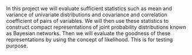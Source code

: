 In this project we will evaluate sufficient statistics such as mean and variance of univariate distributions and covariance and correlation coefficient of pairs of variables. We will then use these statistics to construct compact representations of joint probability distributions known as Bayesian networks. Then we will evaluate the goodness of these representations by using the concept of likelihood.
This is for testing purpose.